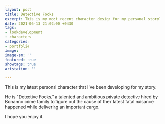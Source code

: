 ```yaml
---
layout: post
title: Detective Focks
excerpt: This is my most recent character design for my personal storyline.
date: 2021-06-13 21:02:00 +0430
tags:
- lookdevelopment
- characters
categories:
- portfolio
image: ''
image-sm: ''
featured: true
showtags: true
artstation: ''

---
```

This is my latest personal character that I've been developing for my story.

He is "Detective Focks," a talented and ambitious private detective hired by Bonanno crime family to figure out the cause of their latest fatal nuisance happened while delivering an important cargo.

I hope you enjoy it.
